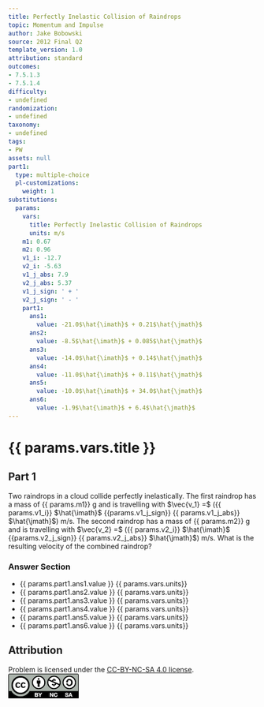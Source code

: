 ```yaml
---
title: Perfectly Inelastic Collision of Raindrops
topic: Momentum and Impulse
author: Jake Bobowski
source: 2012 Final Q2
template_version: 1.0
attribution: standard
outcomes:
- 7.5.1.3
- 7.5.1.4
difficulty:
- undefined
randomization:
- undefined
taxonomy:
- undefined
tags:
- PW
assets: null
part1:
  type: multiple-choice
  pl-customizations:
    weight: 1
substitutions:
  params:
    vars:
      title: Perfectly Inelastic Collision of Raindrops
      units: m/s
    m1: 0.67
    m2: 0.96
    v1_i: -12.7
    v2_i: -5.63
    v1_j_abs: 7.9
    v2_j_abs: 5.37
    v1_j_sign: ' + '
    v2_j_sign: ' - '
    part1:
      ans1:
        value: -21.0$\hat{\imath}$ + 0.21$\hat{\jmath}$
      ans2:
        value: -8.5$\hat{\imath}$ + 0.085$\hat{\jmath}$
      ans3:
        value: -14.0$\hat{\imath}$ + 0.14$\hat{\jmath}$
      ans4:
        value: -11.0$\hat{\imath}$ + 0.11$\hat{\jmath}$
      ans5:
        value: -10.0$\hat{\imath}$ + 34.0$\hat{\jmath}$
      ans6:
        value: -1.9$\hat{\imath}$ + 6.4$\hat{\jmath}$
---
```

# {{ params.vars.title }}
## Part 1

Two raindrops in a cloud collide perfectly inelastically. The first raindrop has a mass of {{ params.m1}} g and is travelling with $\vec{v_1} =$ ({{ params.v1_i}} $\hat{\imath}$ {{params.v1_j_sign}} {{ params.v1_j_abs}} $\hat{\jmath}$) m/s. The second raindrop has a mass of {{ params.m2}} g and is travelling with $\vec{v_2} =$ ({{ params.v2_i}} $\hat{\imath}$ {{params.v2_j_sign}} {{ params.v2_j_abs}} $\hat{\jmath}$) m/s. What is the resulting velocity of the combined raindrop?

### Answer Section

- {{ params.part1.ans1.value }} {{ params.vars.units}}
- {{ params.part1.ans2.value }} {{ params.vars.units}}
- {{ params.part1.ans3.value }} {{ params.vars.units}}
- {{ params.part1.ans4.value }} {{ params.vars.units}}
- {{ params.part1.ans5.value }} {{ params.vars.units}}
- {{ params.part1.ans6.value }} {{ params.vars.units}}

## Attribution

Problem is licensed under the [CC-BY-NC-SA 4.0 license](https://creativecommons.org/licenses/by-nc-sa/4.0/).<br> ![The Creative Commons 4.0 license requiring attribution-BY, non-commercial-NC, and share-alike-SA license.](https://raw.githubusercontent.com/firasm/bits/master/by-nc-sa.png)